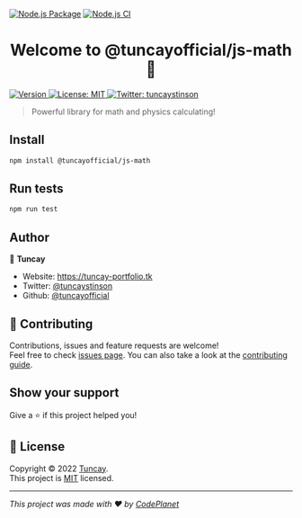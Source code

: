 [![Node.js Package](https://github.com/tuncayofficial/js-math/actions/workflows/npm-publish-github-packages.yml/badge.svg?event=release)](https://github.com/tuncayofficial/js-math/actions/workflows/npm-publish-github-packages.yml)
[![Node.js CI](https://github.com/tuncayofficial/js-math/actions/workflows/node.js.yml/badge.svg)](https://github.com/tuncayofficial/js-math/actions/workflows/node.js.yml)


<h1 align="center">Welcome to @tuncayofficial/js-math 👋</h1>
<p>
  <a href="https://www.npmjs.com/package/@tuncayofficial/js-math" target="_blank">
    <img alt="Version" src="https://img.shields.io/npm/v/@tuncayofficial/js-math.svg">
  </a>
  <a href="https://github.com/tuncayofficial/js-math/blob/master/LICENSE" target="_blank">
    <img alt="License: MIT" src="https://img.shields.io/badge/License-MIT-yellow.svg" />
  </a>
  <a href="https://twitter.com/tuncaystinson" target="_blank">
    <img alt="Twitter: tuncaystinson" src="https://img.shields.io/twitter/follow/tuncaystinson.svg?style=social" />
  </a>
</p>

> Powerful library for math and physics calculating!

## Install

```sh
npm install @tuncayofficial/js-math
```

## Run tests

```sh
npm run test
```

## Author

👤 **Tuncay**

* Website: https://tuncay-portfolio.tk
* Twitter: [@tuncaystinson](https://twitter.com/tuncaystinson)
* Github: [@tuncayofficial](https://github.com/tuncayofficial)

## 🤝 Contributing

Contributions, issues and feature requests are welcome!<br />Feel free to check [issues page](https://github.com/tuncayofficial/js-math/issues). You can also take a look at the [contributing guide](https://github.com/tuncayofficial/js-math/blob/master/CONTRIBUTING.md).

## Show your support

Give a ⭐️ if this project helped you!

## 📝 License

Copyright © 2022 [Tuncay](https://github.com/tuncayofficial).<br />
This project is [MIT](https://github.com/tuncayofficial/js-math/blob/master/LICENSE) licensed.

***
_This project was made with ❤️ by [CodePlanet](https://github.com/codeplanett)_
